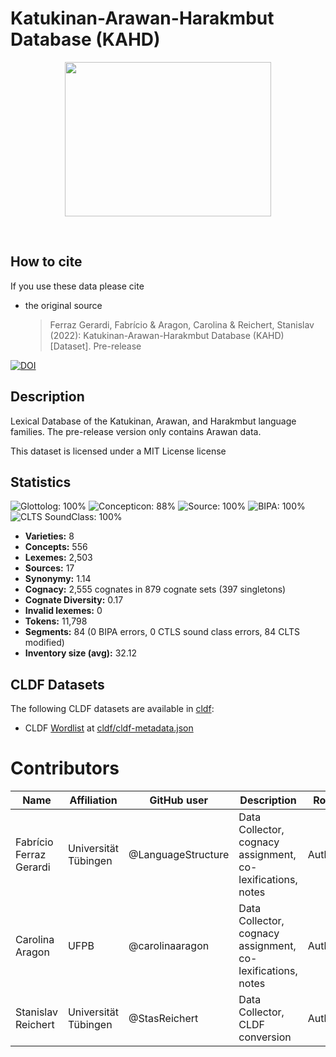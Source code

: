#  Katukinan-Arawan-Harakmbut Database (KAHD)

<p align="center">
 <img src="https://github.com/LanguageStructure/arawa_pre_release/blob/main/map.png" width="330" height="247">
 </p>
 <br>

## How to cite

If you use these data please cite
- the original source
  > Ferraz Gerardi, Fabrício & Aragon, Carolina & Reichert, Stanislav (2022): Katukinan-Arawan-Harakmbut Database (KAHD) [Dataset]. Pre-release
 

[![DOI](https://zenodo.org/badge/465242812.svg)](https://zenodo.org/badge/latestdoi/465242812)


## Description


Lexical Database of the Katukinan, Arawan, and Harakmbut language families. The pre-release version only contains Arawan data.

This dataset is licensed under a MIT License license

## Statistics


![Glottolog: 100%](https://img.shields.io/badge/Glottolog-100%25-brightgreen.svg "Glottolog: 100%")
![Concepticon: 88%](https://img.shields.io/badge/Concepticon-88%25-yellowgreen.svg "Concepticon: 88%")
![Source: 100%](https://img.shields.io/badge/Source-100%25-brightgreen.svg "Source: 100%")
![BIPA: 100%](https://img.shields.io/badge/BIPA-100%25-brightgreen.svg "BIPA: 100%")
![CLTS SoundClass: 100%](https://img.shields.io/badge/CLTS%20SoundClass-100%25-brightgreen.svg "CLTS SoundClass: 100%")

- **Varieties:** 8
- **Concepts:** 556
- **Lexemes:** 2,503
- **Sources:** 17
- **Synonymy:** 1.14
- **Cognacy:** 2,555 cognates in 879 cognate sets (397 singletons)
- **Cognate Diversity:** 0.17
- **Invalid lexemes:** 0
- **Tokens:** 11,798
- **Segments:** 84 (0 BIPA errors, 0 CTLS sound class errors, 84 CLTS modified)
- **Inventory size (avg):** 32.12

## CLDF Datasets

The following CLDF datasets are available in [cldf](cldf):

- CLDF [Wordlist](https://github.com/cldf/cldf/tree/master/modules/Wordlist) at [cldf/cldf-metadata.json](cldf/cldf-metadata.json)

# Contributors

Name | Affiliation | GitHub user | Description | Role
--- | --- | --- | --- | ---
Fabrício Ferraz Gerardi | Universität Tübingen | @LanguageStructure | Data Collector, cognacy assignment, co-lexifications, notes | Author
Carolina Aragon | UFPB | @carolinaaragon | Data Collector, cognacy assignment, co-lexifications, notes | Author
Stanislav Reichert | Universität Tübingen |@StasReichert | Data Collector, CLDF conversion | Author
